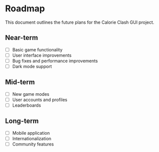 # Roadmap

This document outlines the future plans for the Calorie Clash GUI project.

## Near-term

- [ ] Basic game functionality
- [ ] User interface improvements
- [ ] Bug fixes and performance improvements
- [ ] Dark mode support

## Mid-term

- [ ] New game modes
- [ ] User accounts and profiles
- [ ] Leaderboards

## Long-term

- [ ] Mobile application
- [ ] Internationalization
- [ ] Community features
